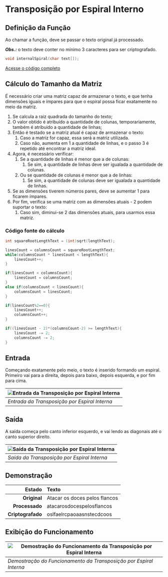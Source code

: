 # Transposição por Espiral Interno

## Definição da Função

Ao chamar a função, deve se passar o texto original já processado.

***Obs.:*** o texto deve conter no mínimo 3 caracteres para ser criptografado.

```c
void internalSpiral(char text[]);
```

[Acesse o código completo](https://github.com/DavidGomesh/cryptography-with-geometric-transpositions/blob/master/geometric-transpositions/internal-spiral.h)

## Cálculo do Tamanho da Matriz

É necessário criar uma matriz capaz de armazenar o texto, e que tenha dimensões iguais e ímpares para que o espiral possa ficar exatamente no meio da matriz.

1. Se calcula a raiz quadrada do tamanho do texto;
1. O valor obtido é atribuído a quantidade de colunas, temporariamente, também é atribuido a quantidade de linhas;
1. Então é testado se a matriz atual é capaz de armazenar o texto:
    1. Caso a matriz for capaz, essa será a matriz utilizada.
    1. Caso não, aumenta em 1 a quantidade de linhas, e o passo 3 é repetido até encontrar a matriz ideal.
1. Agora, é necessário verificar:
    1. Se a quantidade de linhas é menor que a de colunas:
        1. Se sim, a quantidade de linhas deve ser igualada a quantidade de colunas.
    1. Ou se quantidade de colunas é menor que a de linhas:
        1. Se sim, a quantidade de colunas deve ser igualada a quantidade de linhas.
1. Se as dimensões tiverem números pares, deve se aumentar 1 para ficarem ímpares.
1. Por fim, verifica se uma matriz com as dimensões atuais - 2 podem suportar o texto:
    1. Caso sim, diminui-se 2 das dimensões atuais, para usarmos essa matriz.

### Código fonte do cálculo

```c
int squareRootLengthText = (int)sqrt(lengthText);

linesCount = columnsCount = squareRootLengthText;
while(columnsCount * linesCount < lengthText){
    linesCount++;
}

if(linesCount < columnsCount){
    linesCount = columnsCount;
}
else if(columnsCount < linesCount){
    columnsCount = linesCount;
}

if(linesCount%2==0){
    linesCount++;
    columnsCount++;
}

if((linesCount - 2)*(columnsCount-2) >= lengthText){
    linesCount -= 2;
    columnsCount -= 2;
}
```

## Entrada

Começando exatamente pelo meio, o texto é inserido formando um espiral. Primeiro vai para a direita, depois para baixo, depois esquerda, e por fim para cima.

| ![Entrada da Transposição por Espiral Interna](https://user-images.githubusercontent.com/65545355/89904262-14a7d000-dbbf-11ea-8e69-92c618481257.jpg "Entrada da Transposição por Espiral Interna") |
|-|
| *Entrada da Transposição por Espiral Interna* |

## Saída

A saída começa pelo canto inferior esquerdo, e vai lendo as diagonais até o canto superior direito.

| ![Saída da Transposição por Espiral Interna](https://user-images.githubusercontent.com/65545355/89904671-9861bc80-dbbf-11ea-9ef6-8317f57b07e2.jpg "Saída da Transposição por Espiral Interna") |
|-|
| *Saída da Transposição por Espiral Interna* |

## Demonstração

Estado | Texto
 -: | :-
**Original** | Atacar os doces pelos flancos
**Processado** | atacarosdocespelosflancos
**Criptografado** | oslfaelrcpaoaasnstecdcoos

## Exibição do Funcionamento

| ![Demostração do Funcionamento da Transposição por Espiral Interna](https://user-images.githubusercontent.com/65545355/89905003-fdb5ad80-dbbf-11ea-8e38-9213735e9890.gif "Demostração do Funcionamento da Transposição por Espiral Interna") |
|-|
| *Demostração do Funcionamento da Transposição por Espiral Interna* |
